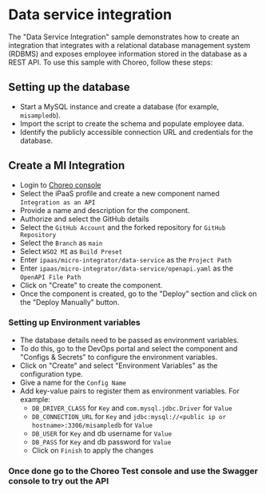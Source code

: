 # Data service integration

The "Data Service Integration" sample demonstrates how to create an integration that integrates with a relational database management system (RDBMS) and exposes employee information stored in the database as a REST API. To use this sample with Choreo, follow these steps:

## Setting up the database
- Start a MySQL instance and create a database (for example, `misampledb`).
- Import the script to create the schema and populate employee data.
- Identify the publicly accessible connection URL and credentials for the database.

## Create a MI Integration
- Login to [Choreo console](https://console.choreo.dev/)
- Select the iPaaS profile and create a new component named `Integration as an API`
- Provide a name and description for the component.
- Authorize and select the GitHub details
- Select the `GitHub Account` and the forked repository for `GitHub Repository`
- Select the `Branch` as `main`
- Select `WSO2 MI` as `Build Preset`
- Enter `ipaas/micro-integrator/data-service` as the `Project Path`
- Enter `ipaas/micro-integrator/data-service/openapi.yaml` as the `OpenAPI File Path`
- Click on "Create" to create the component.
- Once the component is created, go to the "Deploy" section and click on the "Deploy Manually" button.

### Setting up Environment variables
- The database details need to be passed as environment variables.
- To do this, go to the DevOps portal and select the component and "Configs & Secrets" to configure the environment variables.
- Click on "Create" and select "Environment Variables" as the configuration type.
- Give a name for the `Config Name`
- Add key-value pairs to register them as environment variables. For example:
  - `DB_DRIVER_CLASS` for `Key` and `com.mysql.jdbc.Driver` for `Value`
  - `DB_CONNECTION_URL` for `Key` and `jdbc:mysql://<public ip or hostname>:3306/misampledb` for `Value`
  - `DB_USER` for `Key` and db username for `Value`
  - `DB_PASS` for `Key` and db password for `Value`
  - Click on `Finish` to apply the changes

### Once done go to the Choreo Test console and use the Swagger console to try out the API
